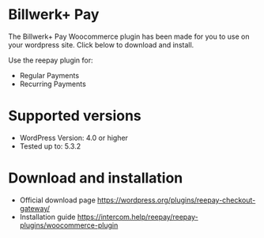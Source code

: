# Billwerk+ Pay

The Billwerk+ Pay Woocommerce plugin has been made for you to use on your wordpress site. Click below to download and install.

Use the reepay plugin for:
* Regular Payments
* Recurring Payments


# Supported versions
* WordPress Version: 4.0 or higher
* Tested up to: 5.3.2

# Download and installation
* Official download page https://wordpress.org/plugins/reepay-checkout-gateway/
* Installation guide https://intercom.help/reepay/reepay-plugins/woocommerce-plugin

